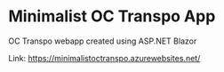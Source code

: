 # Minimalist OC Transpo App
OC Transpo webapp created using ASP.NET Blazor

Link: https://minimalistoctranspo.azurewebsites.net/

